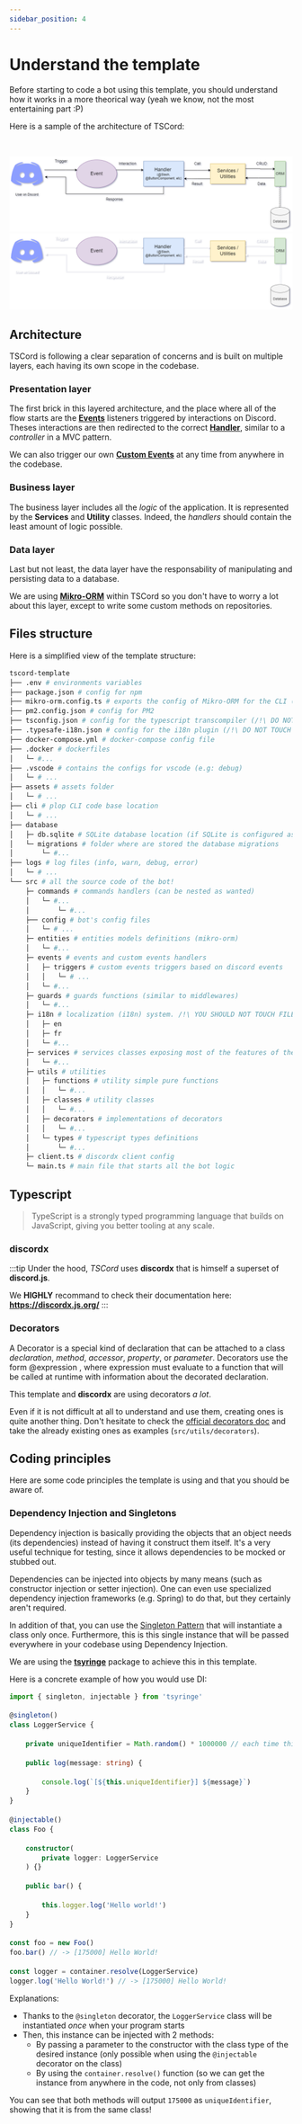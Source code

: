 ```yaml
---
sidebar_position: 4
---
```


# Understand the template

Before starting to code a bot using this template, you should understand how it works in a more theorical way (yeah we know, not the most entertaining part :P)

Here is a sample of the architecture of TSCord:

<br/>

![TSCord architecture diagram](./img/tscord_architecture_LIGHT.png#gh-light-mode-only)
![TSCord architecture diagram](./img/tscord_architecture_DARK.png#gh-dark-mode-only)

## Architecture

TSCord is following a clear separation of concerns and is built on multiple layers, each having its own scope in the codebase.

### Presentation layer

The first brick in this layered architecture, and the place where all of the flow starts are the **[Events](/docs/discord/events)** listeners triggered by interactions on Discord. Theses interactions are then redirected to the correct **[Handler](/docs/discord/interactions)**, similar to a *controller* in a MVC pattern.

We can also trigger our own **[Custom Events](/docs/features/custom-events)** at any time from anywhere in the codebase.

### Business layer

The business layer includes all the *logic* of the application. It is represented by the **Services** and **Utility** classes.
Indeed, the *handlers* should contain the least amount of logic possible.

### Data layer

Last but not least, the data layer have the responsability of manipulating and persisting data to a database.

We are using **[Mikro-ORM](/docs/features/database/orm)** within TSCord so you don't have to worry a lot about this layer, except to write some custom methods on repositories.


## Files structure

Here is a simplified view of the template structure:

```bash
tscord-template
├── .env # environments variables
├── package.json # config for npm
├── mikro-orm.config.ts # exports the config of Mikro-ORM for the CLI (/!\ DO NOT TOUCH /!\)
├── pm2.config.json # config for PM2
├── tsconfig.json # config for the typescript transcompiler (/!\ DO NOT TOUCH /!\)
├── .typesafe-i18n.json # config for the i18n plugin (/!\ DO NOT TOUCH /!\)
├── docker-compose.yml # docker-compose config file
├── .docker # dockerfiles
│   └─ #...
├── .vscode # contains the configs for vscode (e.g: debug)
│   └─ # ...
├── assets # assets folder
│   └─ # ...
├── cli # plop CLI code base location
│   └─ # ...
├── database
│   ├─ db.sqlite # SQLite database location (if SQLite is configured as database for the bot)
│   └─ migrations # folder where are stored the database migrations
│       └─ #...
├── logs # log files (info, warn, debug, error)
│   └─ # ... 
└── src # all the source code of the bot!
    ├─ commands # commands handlers (can be nested as wanted)
    │   └─ #...
    │       └─ #...
    ├── config # bot's config files
    │   └─ # ...
    ├─ entities # entities models definitions (mikro-orm)
    │   └─ #...
    ├─ events # events and custom events handlers
    │   ├─ triggers # custom events triggers based on discord events
    │   │   └─ # ...
    │   └─ #...
    ├─ guards # guards functions (similar to middlewares)
    │   └─ #...
    ├─ i18n # localization (i18n) system. /!\ YOU SHOULD NOT TOUCH FILES, ONLY LOCALES FOLDERS
    │   ├─ en
    │   ├─ fr
    │   └─ #...
    ├─ services # services classes exposing most of the features of the bot
    │   └─ #...
    ├─ utils # utilities
    │   ├─ functions # utility simple pure functions 
    │   │   └─ #...
    │   ├─ classes # utility classes 
    │   │   └─ #...
    │   ├─ decorators # implementations of decorators 
    │   │   └─ #...
    │   └─ types # typescript types definitions 
    │       └─ #...
    ├─ client.ts # discordx client config
    └─ main.ts # main file that starts all the bot logic
```


## Typescript

> TypeScript is a strongly typed programming language that builds on JavaScript, giving you better tooling at any scale.

### discordx

:::tip
Under the hood, *TSCord* uses **discordx** that is himself a superset of **discord.js**.

We **HIGHLY** recommand to check their documentation here: **https://discordx.js.org/**
::: 

### Decorators

A Decorator is a special kind of declaration that can be attached to a class *declaration*, *method*, *accessor*, *property*, or *parameter*. Decorators use the form @expression , where expression must evaluate to a function that will be called at runtime with information about the decorated declaration.

This template and **discordx** are using decorators *a lot*.

Even if it is not difficult at all to understand and use them, creating ones is quite another thing. Don't hesitate to check the [official decorators doc](https://www.typescriptlang.org/docs/handbook/decorators.html) and take the already existing ones as examples (`src/utils/decorators`).

## Coding principles

Here are some code principles the template is using and that you should be aware of.

### Dependency Injection and Singletons

Dependency injection is basically providing the objects that an object needs (its dependencies) instead of having it construct them itself. It's a very useful technique for testing, since it allows dependencies to be mocked or stubbed out.

Dependencies can be injected into objects by many means (such as constructor injection or setter injection). One can even use specialized dependency injection frameworks (e.g. Spring) to do that, but they certainly aren't required.

In addition of that, you can use the [Singleton Pattern](https://sourcemaking.com/design_patterns/singleton) that will instantiate a class only once. Furthermore, this is this single instance that will be passed everywhere in your codebase using Dependency Injection.

We are using the **[tsyringe](https://github.com/microsoft/tsyringe)** package to achieve this in this template.

Here is a concrete example of how you would use DI:

```ts
import { singleton, injectable } from 'tsyringe'

@singleton()
class LoggerService {

    private uniqueIdentifier = Math.random() * 1000000 // each time this class is instantiated, it will have a merely unique 'uniqueIdentifier' attribute

    public log(message: string) {

        console.log(`[${this.uniqueIdentifier}] ${message}`)
    }
}

@injectable()
class Foo {

    constructor(
        private logger: LoggerService
    ) {}

    public bar() {

        this.logger.log('Hello world!')
    }
}

const foo = new Foo()
foo.bar() // -> [175000] Hello World!

const logger = container.resolve(LoggerService)
logger.log('Hello World!') // -> [175000] Hello World!

```

Explanations:
- Thanks to the `@singleton` decorator, the `LoggerService` class will be instantiated *once* when your program starts
- Then, this instance can be injected with 2 methods:
    - By passing a parameter to the constructor with the class type of the desired instance (only possible when using the `@injectable` decorator on the class)
    - By using the `container.resolve()` function (so we can get the instance from anywhere in the code, not only from classes)

You can see that both methods will output `175000` as `uniqueIdentifier`, showing that it is from the same class!